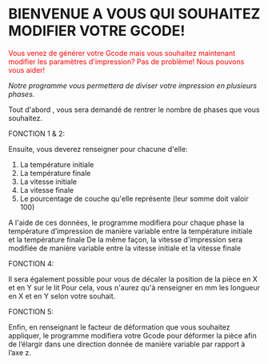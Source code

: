 # **BIENVENUE A VOUS QUI SOUHAITEZ MODIFIER VOTRE GCODE!**

<span style="color:red">Vous venez de générer votre Gcode mais vous souhaitez maintenant modifier les paramètres d'impression?
Pas de problème! Nous pouvons vous aider!</span>

*Notre programme vous permettera de diviser votre impression en plusieurs phases.*

Tout d'abord , vous sera demandé de rentrer le nombre de phases que vous souhaitez.

FONCTION 1 & 2:

Ensuite, vous deverez renseigner pour chacune d'elle:
1. La température initiale
2. La température finale
3. La vitesse initiale
4. La vitesse finale
5. Le pourcentage de couche qu'elle représente (leur somme doit valoir 100)

A l'aide de ces données, le programme modifiera pour chaque phase la température d’impression de manière variable entre la température initiale et la température finale
De la même façon, la vitesse d'impression sera modifiée de manière variable entre la vitesse initiale et la vitesse finale

FONCTION 4:

Il sera également possible pour vous de décaler la position de la pièce en X et en Y sur le lit
Pour cela, vous n'aurez qu'à renseigner en mm les longueur en X et en Y selon votre souhait.

FONCTION 5:

Enfin, en renseignant le facteur de déformation que vous souhaitez appliquer, le programme modifiera votre Gcode pour déformer la pièce afin de l’élargir dans une direction donnée de manière variable par rapport à l’axe z.
